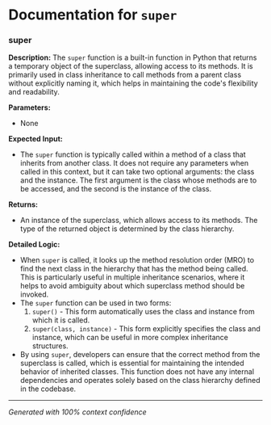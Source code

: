 # Documentation for `super`

### super

**Description:**
The `super` function is a built-in function in Python that returns a temporary object of the superclass, allowing access to its methods. It is primarily used in class inheritance to call methods from a parent class without explicitly naming it, which helps in maintaining the code's flexibility and readability.

**Parameters:**
- None

**Expected Input:**
- The `super` function is typically called within a method of a class that inherits from another class. It does not require any parameters when called in this context, but it can take two optional arguments: the class and the instance. The first argument is the class whose methods are to be accessed, and the second is the instance of the class.

**Returns:**
- An instance of the superclass, which allows access to its methods. The type of the returned object is determined by the class hierarchy.

**Detailed Logic:**
- When `super` is called, it looks up the method resolution order (MRO) to find the next class in the hierarchy that has the method being called. This is particularly useful in multiple inheritance scenarios, where it helps to avoid ambiguity about which superclass method should be invoked.
- The `super` function can be used in two forms:
  1. `super()` - This form automatically uses the class and instance from which it is called.
  2. `super(class, instance)` - This form explicitly specifies the class and instance, which can be useful in more complex inheritance structures.
- By using `super`, developers can ensure that the correct method from the superclass is called, which is essential for maintaining the intended behavior of inherited classes. This function does not have any internal dependencies and operates solely based on the class hierarchy defined in the codebase.

---
*Generated with 100% context confidence*
